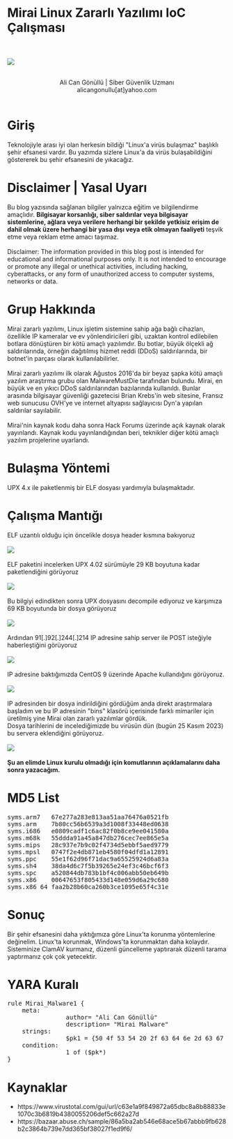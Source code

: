 # Mirai Linux Zararlı Yazılımı IoC Çalışması

<br><br>
<img src="title_pic.png">
<br><br>
<center>Ali Can Gönüllü | Siber Güvenlik Uzmanı <br>alicangonullu[at]yahoo.com</center><br>

# Giriş
<p>
    Teknolojiyle arası iyi olan herkesin bildiği "Linux'a virüs bulaşmaz" başlıklı şehir efsanesi vardır. Bu yazımda sizlere Linux'a da virüs bulaşabildiğini göstererek bu şehir efsanesini de yıkacağız.
</p>

# Disclaimer | Yasal Uyarı
<p>
  Bu blog yazısında sağlanan bilgiler yalnızca eğitim ve bilgilendirme amaçlıdır. <b>Bilgisayar korsanlığı, siber saldırılar veya bilgisayar sistemlerine, ağlara veya verilere herhangi bir şekilde yetkisiz erişim de dahil olmak üzere herhangi bir yasa dışı veya etik olmayan faaliyeti</b> teşvik etme veya reklam etme amacı taşımaz.
<br><br>
  Disclaimer: The information provided in this blog post is intended for educational and informational purposes only. It is not intended to encourage or promote any illegal or unethical activities, including hacking, cyberattacks, or any form of unauthorized access to computer systems, networks or data.
</p>

# Grup Hakkında
<p>
    Mirai zararlı yazılımı, Linux işletim sistemine sahip ağa bağlı cihazları, özellikle IP kameralar ve ev yönlendiricileri gibi, uzaktan kontrol edilebilen botlara dönüştüren bir kötü amaçlı yazılımdır. Bu botlar, büyük ölçekli ağ saldırılarında, örneğin dağıtılmış hizmet reddi (DDoS) saldırılarında, bir botnet'in parçası olarak kullanılabilirler.
    <br><br>
    Mirai zararlı yazılımı ilk olarak Ağustos 2016'da bir beyaz şapka kötü amaçlı yazılım araştırma grubu olan MalwareMustDie tarafından bulundu. Mirai, en büyük ve en yıkıcı DDoS saldırılarından bazılarında kullanıldı. Bunlar arasında bilgisayar güvenliği gazetecisi Brian Krebs'in web sitesine, Fransız web sunucusu OVH'ye ve internet altyapısı sağlayıcısı Dyn'a yapılan saldırılar sayılabilir.
    <br><br>
    Mirai'nin kaynak kodu daha sonra Hack Forums üzerinde açık kaynak olarak yayınlandı. Kaynak kodu yayınlandığından beri, teknikler diğer kötü amaçlı yazılım projelerine uyarlandı.
</p>

# Bulaşma Yöntemi
<p>
    UPX 4.x ile paketlenmiş bir ELF dosyası yardımıyla bulaşmaktadır.
</p>

# Çalışma Mantığı
<p>
    ELF uzantılı olduğu için öncelikle dosya header kısmına bakıyoruz
    <br><br>
    <img src="info.png">
    <br><br>
    ELF paketini incelerken UPX 4.02 sürümüyle 29 KB boyutuna kadar paketlendiğini görüyoruz
    <br><br>
    <img src="upx.png">
    <br><br>
    Bu bilgiyi edindikten sonra UPX dosyasını decompile ediyoruz ve karşımıza 69 KB boyutunda bir dosya görüyoruz
    <br><br>
    <img src="decompile.png">
    <br><br>
    Ardından 91[.]92[.]244[.]214 IP adresine sahip server ile POST isteğiyle haberleştiğini görüyoruz
    <br><br>
    <img src="c2server.png">
    <br><br>
    IP adresine baktığımızda CentOS 9 üzerinde Apache kullandığını görüyoruz.
    <br><br>
    <img src="ip_index.png">
    <br><br>
    IP adresinden bir dosya indirildiğini gördüğüm anda direkt araştırmalara başladım ve bu IP adresinin "bins" klasörü içerisinde farklı mimariler için üretilmiş yine Mirai olan zararlı yazılımlar gördük.<br>
    Dosya tarihlerini de incelediğimizde bu virüsün dün (bugün 25 Kasım 2023) bu servera eklendiğini görüyoruz.
    <br><br>
    <img src="ip_files.png">
    <br><br>
    <b>Şu an elimde Linux kurulu olmadığı için komutlarının açıklamalarını daha sonra yazacağım.</b>
</p>

# MD5 List 
<pre>
syms.arm7	67e277a283e813aa51aa76476a0521fb	
syms.arm	7b80cc56b6539a3d1008f33448ed0638
syms.i686	e0809cadf1c6ac82f0b8ce9ee041580a	
syms.m68k	55ddda91a45a847db276cec7ee865e5a	
syms.mips	28c937e7b9c02f4734d5ebbf5aed9779	
syms.mpsl	0747f2e4db871eb4580f04dfd1a12891
syms.ppc	55e1f62d96f71dac9a65525924d6a83a
syms.sh4	38da4d6c7f5b39265e24ef3c46bcf6f3
syms.spc	a520844db783b1bf4c006abb50eb649b
syms.x86	00647653f805433d148e059d6a29c680
syms.x86_64	faa2b28b60ca260b3ce1095e65f4c31e
</pre>

# Sonuç
<p>
    Bir şehir efsanesini daha yıktığımıza göre Linux'ta korunma yöntemlerine değinelim. Linux'ta korunmak, Windows'ta korunmaktan daha kolaydır. Sisteminize ClamAV kurmanız, düzenli güncelleme yaptırarak düzenli tarama yaptırmanız çok çok yetecektir.
</p>

# YARA Kuralı
<pre>
rule Mirai_Malware1 {
	meta:
                author= "Ali Can Gönüllü"
                description= "Mirai Malware"
	strings:
                $pk1 = {50 4f 53 54 20 2f 63 64 6e 2d 63 67 69 2f 00 20 48 54 54 50 2f 31 2e 31 0d 0a 55 73 65 72 2d 41 67 65 6e 74 3a 20 00 0d 0a 48 6f 73 74 3a 20 00 30 0d 0a 00 47 45 54 00 43 6f 6f 6b 69 65 3a 20 00 0d 0a 0d 0a 00 3b 00 68 74 74 70 00 75 72 6c 3d 00 50 4f 53 54 00 00 55 de 04 08 ea de 04 08 28 df 04 08 66 df 04 08 a4 df 04 08 e2 df 04 08 20 e0 04 08 5e e0 04 08 9c e0 04 08 da e0 04 08 18 e1 04 08 56 e1 04 08 94 e1 04 08 10  e2 04 08 d2 e1 04 08 39 31 2e 39 32 2e 32 34 34 2e 32 31 34 00 00 00 00 01 00}
	condition:
                1 of ($pk*)
}
</pre>

# Kaynaklar
<ul>
    <li>https://www.virustotal.com/gui/url/c63e1a9f849872a65dbc8a8b88833e1070c3b6819b4380055206def5c662a27d</li>
    <li>https://bazaar.abuse.ch/sample/86a5ba2ab546e68ace5b67abbb9fb628b2c3864b739e7dd365bf38027f1ed9f6/</li>
</ul>